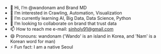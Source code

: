 - 👋 Hi, I’m @wandonam and Brand MD
- 👀 I’m interested in Crawling, Automation, Visualization
- 🌱 I’m currently learning AI, Big Data, Data Science, Python
- 💞️ I’m looking to collaborate on brand that trust data
- 📫 How to reach me e-mail: sinholy91@gmail.com
- 😄 Pronouns: wandonam ('Wando' is an island in Korea, and 'Nam' is a Korean word for man)
- ⚡ Fun fact: I am a native Seoul

<!---
wandonam/wandonam is a ✨ special ✨ repository because its `README.md` (this file) appears on your GitHub profile.
You can click the Preview link to take a look at your changes.
--->
